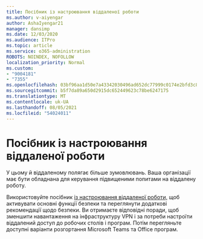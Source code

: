 ```yaml
---
title: Посібник із настроювання віддаленої роботи
ms.author: v-aiyengar
author: AshaIyengar21
manager: dansimp
ms.date: 12/03/2020
ms.audience: ITPro
ms.topic: article
ms.service: o365-administration
ROBOTS: NOINDEX, NOFOLLOW
localization_priority: Normal
ms.custom:
- "9004181"
- "7355"
ms.openlocfilehash: 03bf96aa1d50e7a43342030496ad652dc77999c0174e2bfd3c82049a60560762
ms.sourcegitcommit: b5f7da89a650d2915dc652449623c78be6247175
ms.translationtype: MT
ms.contentlocale: uk-UA
ms.lasthandoff: 08/05/2021
ms.locfileid: "54024011"
---
```

# <a name="remote-work-setup-guide"></a>Посібник із настроювання віддаленої роботи

У цьому й віддаленому полягає більше зумовлювань. Ваша організації має бути обладнана для керування підвищеними попитами на віддалену роботу.

Використовуйте посібник [із настроювання віддаленої роботи,](https://go.microsoft.com/fwlink/?linkid=2142062) щоб активувати основні функції безпеки та переглянути додаткові рекомендації щодо безпеки. Ви отримаєте відповідні поради, щоб зменшити навантаження на інфраструктуру VPN і за потреби настроїти віддалений доступ до робочих столів і програм. Потім перегляньте доступні варіанти розгортання Microsoft Teams та Office програм.
